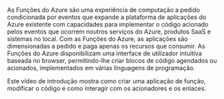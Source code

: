 As Funções do Azure são uma experiência de computação a pedido condicionada por eventos que expande a plataforma de aplicações do Azure existente com capacidades para implementar o código acionado pelos eventos que ocorrem noutros serviços do Azure, produtos SaaS e sistemas no local. Com as Funções do Azure, as aplicações são dimensionadas a pedido e paga apenas os recursos que consumir. As Funções do Azure disponibilizam uma interface de utilizador intuitiva baseada no browser, permitindo-lhe criar blocos de código agendados ou acionados, implementados em várias linguagens de programação. 

Este vídeo de introdução mostra como criar uma aplicação de função, modificar o código e como interagir com os acionadores e os enlaces.

<!--HONumber=Sep16_HO3-->


